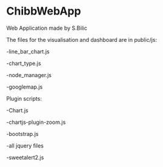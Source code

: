 # ChibbWebApp
Web Application made by S.Bilic

The files for the visualisation and dashboard are in public/js:

  -line_bar_chart.js

  -chart_type.js

  -node_manager.js

  -googlemap.js

Plugin scripts:

  -Chart.js

  -chartjs-plugin-zoom.js

  -bootstrap.js

  -all jquery files

  -sweetalert2.js
